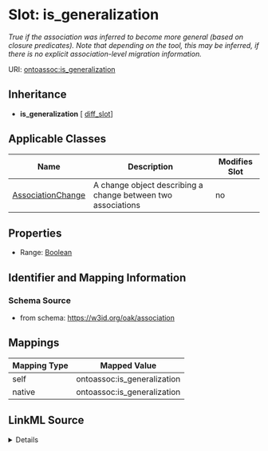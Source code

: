 

# Slot: is_generalization


_True if the association was inferred to become more general (based on closure predicates). Note that depending on the tool, this may be inferred, if there is no explicit association-level migration information._





URI: [ontoassoc:is_generalization](https://w3id.org/oak/association/is_generalization)




## Inheritance

* **is_generalization** [ [diff_slot](diff_slot.md)]






## Applicable Classes

| Name | Description | Modifies Slot |
| --- | --- | --- |
| [AssociationChange](AssociationChange.md) | A change object describing a change between two associations |  no  |







## Properties

* Range: [Boolean](Boolean.md)





## Identifier and Mapping Information







### Schema Source


* from schema: https://w3id.org/oak/association




## Mappings

| Mapping Type | Mapped Value |
| ---  | ---  |
| self | ontoassoc:is_generalization |
| native | ontoassoc:is_generalization |




## LinkML Source

<details>
```yaml
name: is_generalization
description: True if the association was inferred to become more general (based on
  closure predicates). Note that depending on the tool, this may be inferred, if there
  is no explicit association-level migration information.
from_schema: https://w3id.org/oak/association
rank: 1000
mixins:
- diff_slot
alias: is_generalization
domain_of:
- AssociationChange
range: boolean

```
</details>